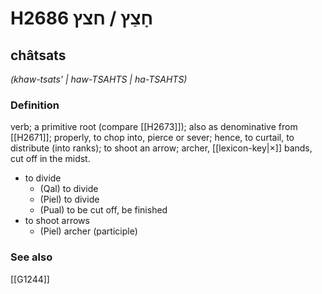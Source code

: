 # H2686 חָצַץ / חצץ

## châtsats

_(khaw-tsats' | haw-TSAHTS | ha-TSAHTS)_

### Definition

verb; a primitive root (compare [[H2673]]); also as denominative from [[H2671]]; properly, to chop into, pierce or sever; hence, to curtail, to distribute (into ranks); to shoot an arrow; archer, [[lexicon-key|×]] bands, cut off in the midst.

- to divide
    - (Qal) to divide
    - (Piel) to divide
    - (Pual) to be cut off, be finished
- to shoot arrows
    - (Piel) archer (participle)
### See also

[[G1244]]

